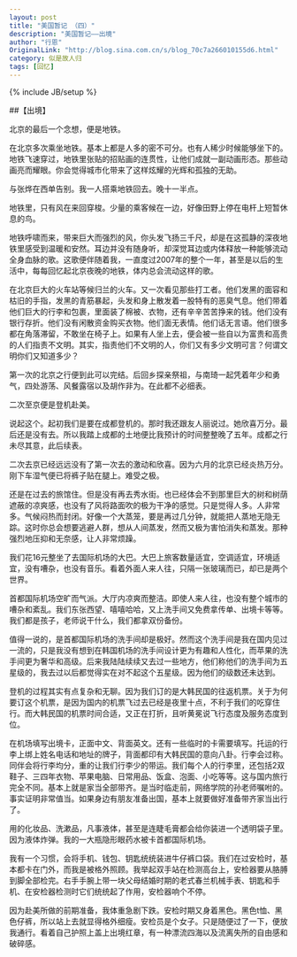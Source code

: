 ```yaml
---
layout: post
title: "美国暂记 （四）"
description: "美国暂记——出境"
author: "行恩"
OriginalLink: "http://blog.sina.com.cn/s/blog_70c7a266010155d6.html"
category: 似是故人归
tags: [回忆]
---
```

{% include JB/setup %}

##【出境】

北京的最后一个念想，便是地铁。

在北京多次乘坐地铁。基本上都是人多的密不可分。也有人稀少时候能够坐下的。地铁飞速穿过，地铁里张贴的招贴画的连贯性，让他们成就一副动画形态。那些动画亮而耀眼。你会觉得城市化带来了这样炫耀的光辉和孤独的无助。

与张烨在西单告别。我一人搭乘地铁回去。晚十一半点。

地铁里，只有风在来回穿梭。少量的乘客候在一边，好像田野上停在电杆上短暂休息的鸟。

地铁呼啸而来，带来巨大而强烈的风，你头发飞扬三千尺，却是在这孤静的深夜地铁里感受到温暖和安然。耳边并没有随身听，却深觉耳边或内体释放一种能够流动全身血脉的歌。这歌便伴随着我，一直度过2007年的整个一年，甚至是以后的生活中，每每回忆起北京夜晚的地铁，体内总会流动这样的歌。

在北京巨大的火车站等候归兰的火车。又一次看见那些打工者。他们发黑的面容和枯旧的手指，发黑的青筋暴起，头发和身上散发着一股特有的恶臭气息。他们带着他们巨大的行李和包裹，里面装了棉被、衣物，还有辛辛苦苦挣来的钱。他们没有银行存折。他们没有闲散资金购买衣物。他们面无表情。他们话无言语。他们很多都在角落滞留，不敢坐在椅子上。如果有人坐上去，便会被一些自以为富贵和高贵的人们指责不文明。其实，指责他们不文明的人，你们又有多少文明可言？何谓文明你们又知道多少？

第一次的北京之行便到此可以完结。后回乡探亲祭祖，与南琦一起凭着年少和勇气，四处游荡、风餐露宿以及胡作非为。在此都不必细表。

二次至京便是登机赴美。

说起这个。起初我们是要在成都登机的。那时我还跟友人丽说过。她欣喜万分。最后还是没有去。所以我踏上成都的土地便比我预计的时间整整晚了五年。成都之行未尽其意，此后续表。

二次去京已经远远没有了第一次去的激动和欣喜。因为六月的北京已经炎热万分。刚下车湿气便已将裤子贴在腿上。难受之极。

还是在过去的旅馆住。但是没有再去秀水街。也已经体会不到那里巨大的树和树荫遮蔽的凉爽感，也没有了风将路面吹的极为干净的感觉。只是觉得人多。人非常多。气候闷热而封闭。好像一个大蒸笼，要是再过几分钟，就能把人蒸地无隐无踪。这时你总会想要逃避人群，想从人间蒸发，然而又极为害怕消失和蒸发。那种强烈地压抑和无奈感，让人非常烦躁。

我们花16元整坐了去国际机场的大巴。大巴上旅客数量适宜，空调适宜，环境适宜，没有嘈杂，也没有音乐。看着外面人来人往，只隔一张玻璃而已，却已是两个世界。

首都国际机场空旷而气派。大厅内凉爽而整洁。即使人来人往，也没有整个城市的嘈杂和紊乱。我们东张西望、嘻嘻哈哈，又上洗手间又免费拿传单、出境卡等等。我们都是孩子，老师说干什么，我们都拿双份备份。

值得一说的，是首都国际机场的洗手间却是极好。然而这个洗手间是我在国内见过一流的，只是我没有想到在韩国机场的洗手间设计更为有趣和人性化，而苹果的洗手间更为奢华和高级。后来我陆陆续续又去过一些地方，他们称他们的洗手间为五星级的，我去过以后都觉得实在对不起这个五星级。因为他们的级数还未达到。

登机的过程其实有点复杂和无聊。因为我们订的是大韩民国的往返机票。关于为何要订这个机票，是因为国内的机票飞过去已经是夜里十点，不利于我们的吃穿住行。而大韩民国的机票时间合适，又正在打折，且听黄冕说飞行态度及服务态度到位。

在机场填写出境卡，正面中文、背面英文。还有一些临时的卡需要填写。托运的行李上绑上姓名电话和地址的牌子，背面都印有大韩民国的意向八卦。行李会过称。同伴会将行李均分，重的让我们行李少的带运。我们每个人的行李里，还包括2双鞋子、三四年衣物、苹果电脑、日常用品、饭盒、泡面、小吃等等。这与国内旅行完全不同。基本上就是家当全部带齐。是当时临走前，网络学院的孙老师嘱咐的。事实证明非常值当。如果身边有朋友准备出国，基本上就要做好准备带齐家当出行了。

用的化妆品、洗漱品，凡事液体，甚至是连睫毛膏都会给你装进一个透明袋子里。因为液体炸弹。我的一大瓶隐形眼药水被卡首都国际机场。

我有一个习惯，会将手机、钱包、钥匙统统装进牛仔裤口袋。我们在过安检时，基本都卡在门外，而我是被格外照顾。我举起双手站在检测高台上，安检器要从胳膊到脚全部检完。右手手腕上带一块父母结婚时期的老式春兰机械手表、钥匙和手机、在安检器检测时它们统统起了作用，安检器响个不停。

因为赴美所做的前期准备，我体重急剧下跌。安检时期又身着黑色。黑色t恤、黑色仔裤，所以站上去就显得格外细瘦。安检员是个女子。只是随便过了一下，便放我通行。看着自己护照上盖上出境红章，有一种漂流四海以及流离失所的自由感和破碎感。
